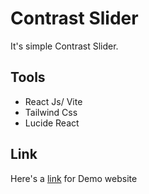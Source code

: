 # Contrast Slider

It's simple Contrast Slider.

## Tools

- React Js/ Vite
- Tailwind Css
- Lucide React

## Link

Here's a [link](https://contrast-slider.vercel.app/) for Demo website
